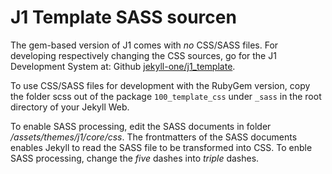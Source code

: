 # J1 Template SASS sourcen

The gem-based version of J1 comes with *no* CSS/SASS files. For developing
respectively changing the CSS sources, go for the J1 Development System at:
Github [jekyll-one/j1_template](https://github.com/jekyll-one-org/j1_template).

To use CSS/SASS files for development with the RubyGem version, copy the
folder scss out of the package `100_template_css` under `_sass` in the root
directory of your Jekyll Web. 

To enable SASS processing, edit the SASS documents in folder 
*/assets/themes/j1/core/css*. The frontmatters of the SASS documents 
enables Jekyll to read the SASS file to be transformed into CSS.
To enble SASS processing, change the *five* dashes into *triple* dashes.


